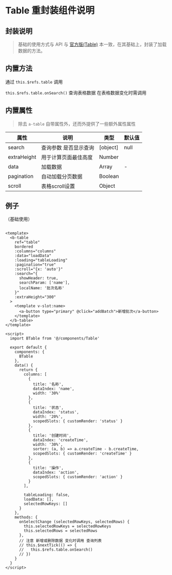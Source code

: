 Table 重封装组件说明
====


封装说明
----

>  基础的使用方式与 API 与 [官方版(Table)](https://vuecomponent.github.io/ant-design-vue/components/table-cn/) 本一致，在其基础上，封装了加载数据的方法。
>



内置方法
----

通过 `this.$refs.table` 调用

`this.$refs.table.onSearch()` 查询表格数据 在表格数据变化时需调用


内置属性
----
> 除去 `a-table` 自带属性外，还而外提供了一些额外属性属性  


| 属性           | 说明                                            | 类型              | 默认值 |
| -------------- | ----------------------------------------------- | ----------------- | ------ |
| search         | 查询参数 是否显示查询                             | [object] | null   |
| extraHeight    | 用于计算页面最佳高度                              | Number            |        |
| data           | 加载数据                                         | Array             | -      |
| pagination     | 自动加载分页数据                                  | Boolean           |        |
| scroll         | 表格scroll设置                                   | Object            |        |

例子
----
（基础使用）

```vue

<template>
  <b-table
    ref="table"
    bordered
    :columns="columns"
    :data="loadData"
    :loading="tableLoading"
    :pagination="true"
    :scroll="{x: 'auto'}"
    :search="{
      showHeader: true,
      searchParam: ['name'],
      localName: '批次名称'
    }"
    :extraHeight="300"
  >
    <template v-slot:name>
      <a-button type="primary" @click="addBatch">新增批次</a-button> 
    </template>
  </b-table>
</template>

<script>
  import BTable from '@/components/Table'

  export default {
    components: {
      BTable
    },
    data() {
      return {
        columns: [
          {
            title: '名称',
            dataIndex: 'name',
            width: '30%'
          },
          {
            title: '状态',
            dataIndex: 'status',
            width: '20%',
            scopedSlots: { customRender: 'status' }
          },
          {
            title: '创建时间',
            dataIndex: 'createTime',
            width: '30%',
            sorter: (a, b) => a.createTime - b.createTime,
            scopedSlots: { customRender: 'createTime' }
          },
          {
            title: '操作',
            dataIndex: 'action',
            scopedSlots: { customRender: 'action' }
          }
        ],
        
        tableLoading: false,
        loadData: [],
        selectedRowKeys: []
      }
    },
    methods: {
      onSelectChange (selectedRowKeys, selectedRows) {
        this.selectedRowKeys = selectedRowKeys
        this.selectedRows = selectedRows
      },
      // 注意 新增或删除数据 变化时调用 查询列表
      // this.$nextTick(() => {
      //   this.$refs.table.onSearch()
      // })
    }
  }
</script>

```